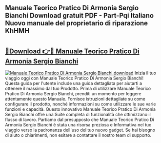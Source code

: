 ## Manuale Teorico Pratico Di Armonia Sergio Bianchi Download gratuit PDF - Part-Pqi Italiano Nuovo manuale del proprietario di riparazione KhHMH

# <h2><a href="http://dffui7w.blite.top/?on=Manuale+Teorico+Pratico+Di+Armonia+Sergio+Bianchi">🔗Download 👉🔴 Manuale Teorico Pratico Di Armonia Sergio Bianchi</a></h2>

[![Manuale Teorico Pratico Di Armonia Sergio Bianchi download](https://i.imgur.com/lujVjoI.png)](http://dffui7w.blite.top/?on=Manuale+Teorico+Pratico+Di+Armonia+Sergio+Bianchi)
Inizia il tuo viaggio oggi con Manuale Teorico Pratico Di Armonia Sergio Bianchi! Questa guida per l'utente include una guida dettagliata per aiutarti a ottenere il massimo dal tuo Prodotto. Prima di utilizzare Manuale Teorico Pratico Di Armonia Sergio Bianchi, prenditi un momento per leggere attentamente questo Manuale. Fornisce istruzioni dettagliate su come configurare il prodotto, nonché informazioni su come utilizzare le sue varie funzioni e capacità. Questo innovativo Manuale Teorico Pratico Di Armonia Sergio Bianchi offre una Suite completa di funzionalità che ottimizzano il flusso di lavoro. Partiamo dal presupposto che Manuale Teorico Pratico Di Armonia Sergio Bianchi è stata una risorsa preziosa e Informativa nel tuo viaggio verso la padronanza dell'uso del tuo nuovo gadget. Se hai bisogno di aiuto o chiarimenti, non esitare a contattare il nostro team di supporto.
